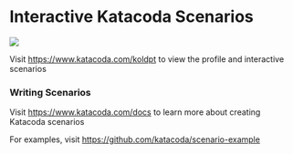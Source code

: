# Interactive Katacoda Scenarios

[![](http://shields.katacoda.com/katacoda/koldpt/count.svg)](https://www.katacoda.com/koldpt "Get your profile on Katacoda.com")

Visit https://www.katacoda.com/koldpt to view the profile and interactive scenarios

### Writing Scenarios
Visit https://www.katacoda.com/docs to learn more about creating Katacoda scenarios

For examples, visit https://github.com/katacoda/scenario-example
